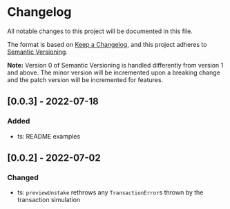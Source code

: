 # Changelog

All notable changes to this project will be documented in this file.

The format is based on [Keep a Changelog](https://keepachangelog.com/en/1.0.0/),
and this project adheres to [Semantic Versioning](https://semver.org/spec/v2.0.0.html).

**Note:** Version 0 of Semantic Versioning is handled differently from version 1 and above.
The minor version will be incremented upon a breaking change and the patch version will be
incremented for features.

## [0.0.3] - 2022-07-18

### Added

- ts: README examples

## [0.0.2] - 2022-07-02

### Changed

- ts: `previewUnstake` rethrows any `TransactionError`s thrown by the transaction simulation
